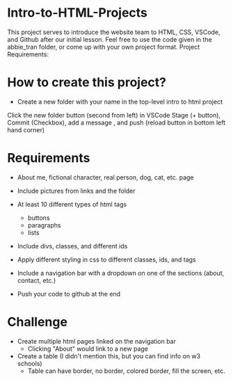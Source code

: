 # Intro-to-HTML-Projects
This project serves to introduce the website team to HTML, CSS, VSCode, and Github after our initial lesson. Feel free to use the code given in the abbie_tran folder, or come up with your own project format. 
Project Requirements:
# How to create this project?

- Create a new folder with your name in the top-level intro to html project

Click the new folder button (second from left) in VSCode
Stage (+ button), Commit (Checkbox), add a message , and push (reload button in bottom left hand corner)


[]()

# Requirements

- About me, fictional character, real person, dog, cat, etc. page
- Include pictures from links and the folder
- At least 10 different types of html tags
    - buttons
    - paragraphs
    - lists

- Include divs, classes, and different ids
- Apply different styling in css to different classes, ids, and tags
- Include a navigation bar with a dropdown on one of the sections (about, contact, etc.)
- Push your code to github at the end

# Challenge

- Create multiple html pages linked on the navigation bar
    - Clicking "About" would link to a new page
- Create a table (I didn't mention this, but you can find info on w3 schools)
    - Table can have border, no border, colored border, fill the screen, etc.
